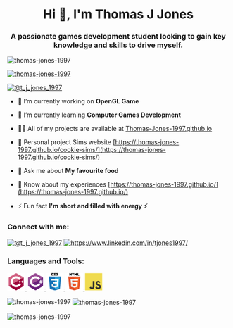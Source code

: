 <h1 align="center">Hi 👋, I'm Thomas J Jones</h1>
<h3 align="center">A passionate games development student looking to gain key knowledge and skills to drive myself.</h3>

<p align="left"> <img src="https://komarev.com/ghpvc/?username=thomas-jones-1997&label=Profile%20views&color=0e75b6&style=flat" alt="thomas-jones-1997" /> </p>

<p align="left"> <a href="https://github.com/ryo-ma/github-profile-trophy"><img src="https://github-profile-trophy.vercel.app/?username=thomas-jones-1997" alt="thomas-jones-1997" /></a> </p>

<p align="left"> <a href="https://twitter.com/@t_j_jones_1997" target="blank"><img src="https://img.shields.io/twitter/follow/@t_j_jones_1997?logo=twitter&style=for-the-badge" alt="@t_j_jones_1997" /></a> </p>

- 🔭 I’m currently working on **OpenGL Game**

- 🌱 I’m currently learning **Computer Games Development**

- 👨‍💻 All of my projects are available at [Thomas-Jones-1997.github.io](Thomas-Jones-1997.github.io)

- 📝 Personal project Sims website [https://thomas-jones-1997.github.io/cookie-sims/](https://thomas-jones-1997.github.io/cookie-sims/)

- 💬 Ask me about **My favourite food**

- 📄 Know about my experiences [https://thomas-jones-1997.github.io/](https://thomas-jones-1997.github.io/)

- ⚡ Fun fact **I'm short and filled with energy ⚡**

<h3 align="left">Connect with me:</h3>
<p align="left">
<a href="https://twitter.com/@t_j_jones_1997" target="blank"><img align="center" src="https://raw.githubusercontent.com/rahuldkjain/github-profile-readme-generator/master/src/images/icons/Social/twitter.svg" alt="@t_j_jones_1997" height="30" width="40" /></a>
<a href="https://linkedin.com/in/https://www.linkedin.com/in/tjones1997/" target="blank"><img align="center" src="https://raw.githubusercontent.com/rahuldkjain/github-profile-readme-generator/master/src/images/icons/Social/linked-in-alt.svg" alt="https://www.linkedin.com/in/tjones1997/" height="30" width="40" /></a>
</p>

<h3 align="left">Languages and Tools:</h3>
<p align="left"> <a href="https://www.w3schools.com/cpp/" target="_blank" rel="noreferrer"> <img src="https://raw.githubusercontent.com/devicons/devicon/master/icons/cplusplus/cplusplus-original.svg" alt="cplusplus" width="40" height="40"/> </a> <a href="https://www.w3schools.com/cs/" target="_blank" rel="noreferrer"> <img src="https://raw.githubusercontent.com/devicons/devicon/master/icons/csharp/csharp-original.svg" alt="csharp" width="40" height="40"/> </a> <a href="https://www.w3schools.com/css/" target="_blank" rel="noreferrer"> <img src="https://raw.githubusercontent.com/devicons/devicon/master/icons/css3/css3-original-wordmark.svg" alt="css3" width="40" height="40"/> </a> <a href="https://www.w3.org/html/" target="_blank" rel="noreferrer"> <img src="https://raw.githubusercontent.com/devicons/devicon/master/icons/html5/html5-original-wordmark.svg" alt="html5" width="40" height="40"/> </a> <a href="https://developer.mozilla.org/en-US/docs/Web/JavaScript" target="_blank" rel="noreferrer"> <img src="https://raw.githubusercontent.com/devicons/devicon/master/icons/javascript/javascript-original.svg" alt="javascript" width="40" height="40"/> </a> </p>

<p><img align="left" src="https://github-readme-stats.vercel.app/api/top-langs?username=thomas-jones-1997&show_icons=true&locale=en&layout=compact" alt="thomas-jones-1997" /></p>

<p>&nbsp;<img align="center" src="https://github-readme-stats.vercel.app/api?username=thomas-jones-1997&show_icons=true&locale=en" alt="thomas-jones-1997" /></p>

<p><img align="center" src="https://github-readme-streak-stats.herokuapp.com/?user=thomas-jones-1997&" alt="thomas-jones-1997" /></p>

